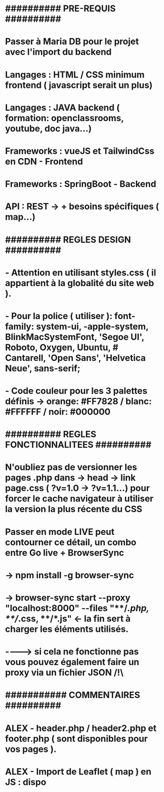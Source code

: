 # ########## PRE-REQUIS ########## #
#
# Passer à Maria DB pour le projet avec l'import du backend
# Langages : HTML / CSS minimum frontend ( javascript serait un plus)
# Langages : JAVA backend ( formation: openclassrooms, youtube, doc java...)
# Frameworks : vueJS et TailwindCss en CDN - Frontend
# Frameworks : SpringBoot - Backend
# API : REST -> + besoins spécifiques ( map...)
#
#
#
#
#
#
# ########## REGLES DESIGN ########## #
#
#
#
#
#
# - Attention en utilisant styles.css ( il appartient à la globalité du site web ).
# - Pour la police ( utiliser ):  font-family: system-ui, -apple-system, BlinkMacSystemFont, 'Segoe UI', Roboto, Oxygen, Ubuntu, # Cantarell, 'Open Sans', 'Helvetica Neue', sans-serif;
# - Code couleur pour les 3 palettes définis -> orange: #FF7828 / blanc: #FFFFFF / noir: #000000
# 
#
#
#
#
#
# ########## REGLES FONCTIONNALITEES ########## #
#
# N'oubliez pas de versionner les pages .php dans -> head -> link page.css ( ?v=1.0 -> ?v=1.1...) pour forcer le cache navigateur à utiliser la version la plus récente du CSS
# Passer en mode LIVE peut contourner ce détail, un combo entre Go live + BrowserSync
# -> npm install -g browser-sync
# -> browser-sync start --proxy "localhost:8000" --files "**/*.php, **/*.css, **/*.js" <- la fin sert à charger les éléments utilisés.
# ----> si cela ne fonctionne pas vous pouvez également faire un proxy via un fichier JSON /!\
#
#
#
#
#
#
#
# ########### COMMENTAIRES ########## #
#
#
# ALEX - header.php / header2.php et footer.php ( sont disponibles pour vos pages ).
# ALEX - Import de Leaflet ( map ) en JS : dispo
# 
#
#
#